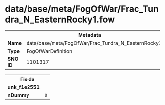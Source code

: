 <h1>data/base/meta/FogOfWar/Frac_Tundra_N_EasternRocky1.fow</h1><table><tr><th colspan="100%">Metadata</th></tr><tr><td><b>Name</b></td><td>data/base/meta/FogOfWar/Frac_Tundra_N_EasternRocky1.fow</td></tr><tr><td><b>Type</b></td><td>FogOfWarDefinition</td></tr><tr><td><b>SNO ID</b></td><td>1101317</td></tr></table>

<table><tr><th colspan="100%">Fields</th></tr><tr><td><b>unk_f1e2551</b></td><td><code></code></td></tr><tr><td><b>nDummy</b></td><td><code>0</code></td></tr></table>

